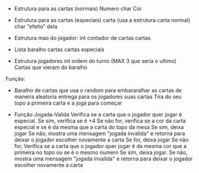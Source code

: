 - Estrutura para as cartas (normais)
    Numero
    char Cor
- Estrutura para as cartas (especiais)
    carta (usa a estrutura carta normal)
    char "efeito" dela
  
- Estrutura mao do jogador:
    int contador de cartas
    cartas

- Lista baralho
  cartas
  cartas especiais


 - Estrutura jogadores 
     int ordem do turno (MAX 3 que seria o ultimo)
     Cartas que vieram do baralho


Função: 
- Baralho de cartas que usa o random para embararalhar as cartas de maneira aleatoria
    entrega para os jogadores suas cartas
    Tira do seu topo a primeira carta e a joga para começar

- Função Jogada-Valida
    Verifica se a carta que o jogador quer jogar é especial.
      Se sim, verifica se é +4
        Se não for, verifica se a cor da carta especial e se é da mesma que a carta do topo da mesa
          Se sim, deixa jogar
          Se não, mostra uma mensagem "jogada invalida" e retorna para deixar o jogador escolher novamente a carta
      Se for, deixa jogar
    Se não for, Verifica se a carta que o jogador quer jogar é da mesma cor que a primeira no topo ou se é o mesmo numero
      Se sim, deixa jogar.
    Se não, mostra uma mensagem "jogada invalida" e retorna para deixar o jogador escolher novamente a carta
   
     
    
